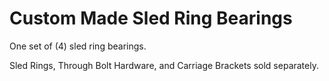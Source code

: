 # Custom Made Sled Ring Bearings

One set of (4) sled ring bearings.

Sled Rings, Through Bolt Hardware, and Carriage Brackets sold separately.
